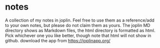 # notes
A collection of my notes in joplin. Feel free to use them as a reference/add to your own notes, but please do not claim them as yours. The joplin MD directory shows as Markdown files, the html directory is formatted as html. Pick whichever one you like better, though note that html will not show in github. download the app from https://joplinapp.org/
